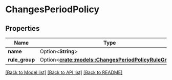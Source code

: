 # ChangesPeriodPolicy

## Properties

Name | Type | Description | Notes
------------ | ------------- | ------------- | -------------
**name** | Option<**String**> |  | [optional]
**rule_group** | Option<[**crate::models::ChangesPeriodPolicyRuleGroup**](changes.PolicyRuleGroup.md)> |  | [optional]

[[Back to Model list]](../README.md#documentation-for-models) [[Back to API list]](../README.md#documentation-for-api-endpoints) [[Back to README]](../README.md)
